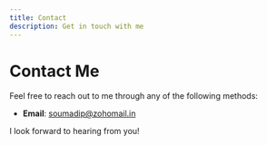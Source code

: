 ```yaml
---
title: Contact
description: Get in touch with me
---
```


# Contact Me

Feel free to reach out to me through any of the following methods:

- **Email**: [soumadip@zohomail.in](mailto:soumadip@zohomail.in)

I look forward to hearing from you!

